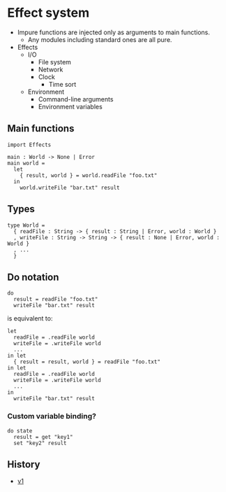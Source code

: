 # Effect system

- Impure functions are injected only as arguments to main functions.
  - Any modules including standard ones are all pure.
- Effects
  - I/O
    - File system
    - Network
    - Clock
      - Time sort
  - Environment
    - Command-line arguments
    - Environment variables

## Main functions

```
import Effects

main : World -> None | Error
main world =
  let
    { result, world } = world.readFile "foo.txt"
  in
    world.writeFile "bar.txt" result
```

## Types

```
type World =
  { readFile : String -> { result : String | Error, world : World }
  , writeFile : String -> String -> { result : None | Error, world : World }
  , ...
  }
```

## Do notation

```
do
  result = readFile "foo.txt"
  writeFile "bar.txt" result
```

is equivalent to:

```
let
  readFile = .readFile world
  writeFile = .writeFile world
  ...
in let
  { result = result, world } = readFile "foo.txt"
in let
  readFile = .readFile world
  writeFile = .writeFile world
  ...
in
  writeFile "bar.txt" result
```

### Custom variable binding?

```
do state
  result = get "key1"
  set "key2" result
```

## History

- [v1](v1.md)
